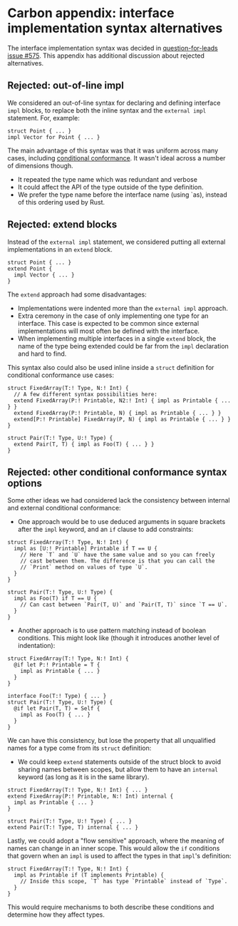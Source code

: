 # Carbon appendix: interface implementation syntax alternatives

<!--
Part of the Carbon Language project, under the Apache License v2.0 with LLVM
Exceptions. See /LICENSE for license information.
SPDX-License-Identifier: Apache-2.0 WITH LLVM-exception
-->

The interface implementation syntax was decided in
[question-for-leads issue #575](https://github.com/carbon-language/carbon-lang/issues/575).
This appendix has additional discussion about rejected alternatives.

## Rejected: out-of-line impl

We considered an out-of-line syntax for declaring and defining interface `impl`
blocks, to replace both the inline syntax and the `external impl` statement.
For, example:

```
struct Point { ... }
impl Vector for Point { ... }
```

The main advantage of this syntax was that it was uniform across many cases,
including [conditional conformance](details.md#conditional-conformance). It
wasn't ideal across a number of dimensions though.

-   It repeated the type name which was redundant and verbose
-   It could affect the API of the type outside of the type definition.
-   We prefer the type name before the interface name (using `as), instead of
    this ordering used by Rust.

## Rejected: extend blocks

Instead of the `external impl` statement, we considered putting all external
implementations in an `extend` block.

```
struct Point { ... }
extend Point {
  impl Vector { ... }
}
```

The `extend` approach had some disadvantages:

-   Implementations were indented more than the `external impl` approach.
-   Extra ceremony in the case of only implementing one type for an interface.
    This case is expected to be common since external implementations will most
    often be defined with the interface.
-   When implementing multiple interfaces in a single `extend` block, the name
    of the type being extended could be far from the `impl` declaration and hard
    to find.

This syntax also could also be used inline inside a `struct` definition for
conditional conformance use cases:

```
struct FixedArray(T:! Type, N:! Int) {
  // A few different syntax possibilities here:
  extend FixedArray(P:! Printable, N2:! Int) { impl as Printable { ... } }
  extend FixedArray(P:! Printable, N) { impl as Printable { ... } }
  extend[P:! Printable] FixedArray(P, N) { impl as Printable { ... } }
}

struct Pair(T:! Type, U:! Type) {
  extend Pair(T, T) { impl as Foo(T) { ... } }
}
```

## Rejected: other conditional conformance syntax options

Some other ideas we had considered lack the consistency between internal and
external conditional conformance:

-   One approach would be to use deduced arguments in square brackets after the
    `impl` keyword, and an `if` clause to add constraints:

```
struct FixedArray(T:! Type, N:! Int) {
  impl as [U:! Printable] Printable if T == U {
    // Here `T` and `U` have the same value and so you can freely
    // cast between them. The difference is that you can call the
    // `Print` method on values of type `U`.
  }
}

struct Pair(T:! Type, U:! Type) {
  impl as Foo(T) if T == U {
    // Can cast between `Pair(T, U)` and `Pair(T, T)` since `T == U`.
  }
}
```

-   Another approach is to use pattern matching instead of boolean conditions.
    This might look like (though it introduces another level of indentation):

```
struct FixedArray(T:! Type, N:! Int) {
  @if let P:! Printable = T {
    impl as Printable { ... }
  }
}

interface Foo(T:! Type) { ... }
struct Pair(T:! Type, U:! Type) {
  @if let Pair(T, T) = Self {
    impl as Foo(T) { ... }
  }
}
```

We can have this consistency, but lose the property that all unqualified names
for a type come from its `struct` definition:

-   We could keep `extend` statements outside of the struct block to avoid
    sharing names between scopes, but allow them to have an `internal` keyword
    (as long as it is in the same library).

```
struct FixedArray(T:! Type, N:! Int) { ... }
extend FixedArray(P:! Printable, N:! Int) internal {
  impl as Printable { ... }
}

struct Pair(T:! Type, U:! Type) { ... }
extend Pair(T:! Type, T) internal { ... }
```

Lastly, we could adopt a "flow sensitive" approach, where the meaning of names
can change in an inner scope. This would allow the `if` conditions that govern
when an `impl` is used to affect the types in that `impl`'s definition:

```
struct FixedArray(T:! Type, N:! Int) {
  impl as Printable if (T implements Printable) {
    // Inside this scope, `T` has type `Printable` instead of `Type`.
  }
}
```

This would require mechanisms to both describe these conditions and determine
how they affect types.
